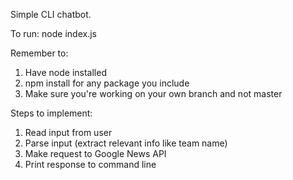 Simple CLI chatbot.


To run:
node index.js


Remember to:
1. Have node installed
2. npm install <package-name> for any package you include
3. Make sure you're working on your own branch and not master

Steps to implement:
1. Read input from user
2. Parse input (extract relevant info like team name)
3. Make request to Google News API
4. Print response to command line
